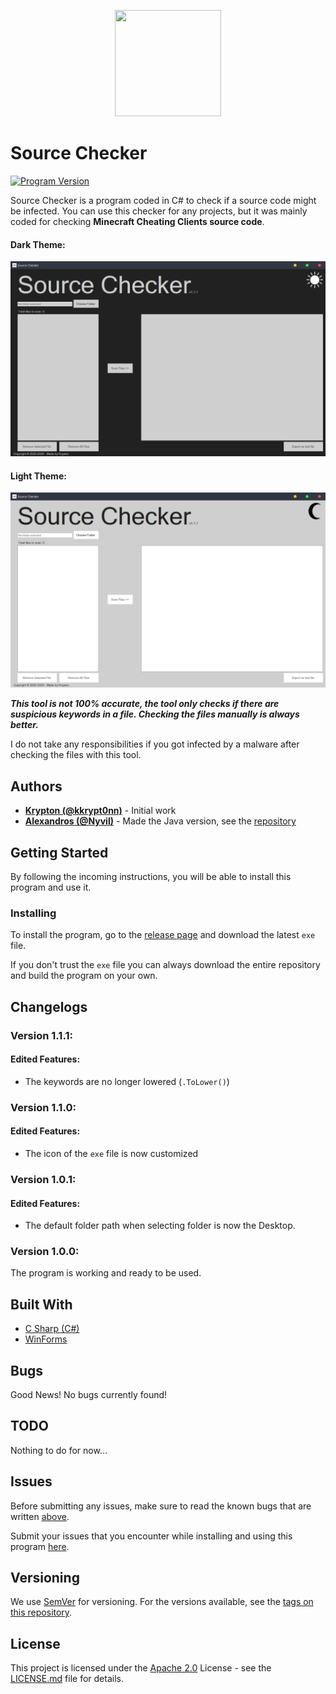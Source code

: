 <p align="center">
  <img width="170" height="170" src="https://raw.githubusercontent.com/kkrypt0nn/Source-Checker/master/Source-Checker/Source-Checker/assets/Source-Checker.jpg">
</p>

# Source Checker
[![Program Version](https://img.shields.io/badge/release-v1.1.1-green)](https://github.com/kkrypt0nn/Source-Checker) 

Source Checker is a program coded in C# to check if a source code might be infected. You can use this checker for any projects, but it was mainly coded for checking <b>Minecraft Cheating Clients source code</b>.

#### Dark Theme:
![Dark UI Theme](dark-theme.png?raw=true "Dark UI Theme")

#### Light Theme:
![Light UI Theme](light-theme.png?raw=true "Light UI Theme")

***This tool is not 100% accurate, the tool only checks if there are suspicious keywords in a file. Checking the files manually is always better.***

I do not take any responsibilities if you got infected by a malware after checking the files with this tool.

## Authors
* **[Krypton (@kkrypt0nn)](https://github.com/kkrypt0nn)** - Initial work
* **[Alexandros (@Nyvil)](https://github.com/kkrypt0nn)** - Made the Java version, see the [repository](https://github.com/Nyvil/SrcChecker)

## Getting Started
By following the incoming instructions, you will be able to install this program and use it.

### Installing
To install the program, go to the [release page](https://github.com/kkrypt0nn/Source-Checker/releases) and download the latest `exe` file.

If you don't trust the `exe` file you can always download the entire repository and build the program on your own.

## Changelogs
### Version 1.1.1:
#### Edited Features:
- The keywords are no longer lowered (`.ToLower()`)
### Version 1.1.0:
#### Edited Features:
- The icon of the `exe` file is now customized
### Version 1.0.1:
#### Edited Features:
- The default folder path when selecting folder is now the Desktop.
### Version 1.0.0:
The program is working and ready to be used.

## Built With
* [C Sharp (C#)](https://en.wikipedia.org/wiki/C_Sharp_programming_language)
* [WinForms](https://en.wikipedia.org/wiki/Windows_Forms)

## Bugs
Good News! No bugs currently found!

## TODO
Nothing to do for now...

## Issues
Before submitting any issues, make sure to read the known bugs that are written [above](https://github.com/kkrypt0nn/Source-Checker#bugs).

Submit your issues that you encounter while installing and using this program [here](https://github.com/kkrypt0nn/Source-Checker/issues).

## Versioning
We use [SemVer](http://semver.org/) for versioning. For the versions available, see the [tags on this repository](https://github.com/kkrypt0nn/Source-Checker/tags).


## License
This project is licensed under the [Apache 2.0](LICENSE.md) License - see the [LICENSE.md](LICENSE.md) file for details.
